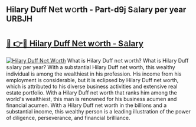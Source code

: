## Hilary Duff N𝚎t w𝚘rth - Part-d9j S𝚊lary per year URBJH

# <h2><a href="http://gc37zw1.nevu.top/?p=Hilary+Duff">🔗 👉🔴 Hilary Duff N𝚎t w𝚘rth - S𝚊lary</a></h2>

[![Hilary Duff N𝚎t W𝚘rth](https://i.imgur.com/Oavwk0R.jpeg)](http://gc37zw1.nevu.top/?p=Hilary+Duff)
What is Hilary Duff n𝚎t w𝚘rth? What is Hilary Duff s𝚊lary per year?
With a substantial Hilary Duff net worth, this wealthy individual is among the wealthiest in his profession. His income from his employment is considerable, but it is eclipsed by Hilary Duff net worth, which is attributed to his diverse business activities and extensive real estate portfolio. With a Hilary Duff net worth that ranks him among the world's wealthiest, this man is renowned for his business acumen and financial acumen. With a Hilary Duff net worth in the billions and a substantial income, this wealthy person is a leading illustration of the power of diligence, perseverance, and financial brilliance.
